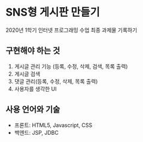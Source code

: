 # SNS형 게시판 만들기

2020년 1학기 인터넷 프로그래밍 수업 최종 과제물 기록하기

## 구현해야 하는 것

1. 게시글 관리 기능 (등록, 수정, 삭제, 검색, 목록 출력)
2. 게시글 검색
3. 댓글 관리(등록, 수정, 삭제, 목록 출력)
4. 사용자를 생각한 UI

## 사용 언어와 기술

- 프론트: HTML5, Javascript, CSS
- 백엔드: JSP, JDBC
